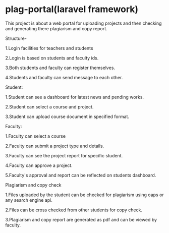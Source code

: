 # plag-portal(laravel framework)
This project is about a web portal for uploading projects and then checking and generating there plagiarism and copy report.

Structure-

1.Login facilities for teachers and students

2.Login is based on students and faculty ids.

3.Both students and faculty can register themselves.

4.Students and faculty can send message to each other.

Student:

1.Student can see a dashboard for latest news and pending works.

2.Student can select a course and project.

3.Student can upload course document in specified format.

Faculty:

1.Faculty can select a course

2.Faculty can submit a project type and details.

3.Faculty can see the project report for specific student.

4.Faculty can approve a project.

5.Faculty's approval and report can be reflected on students dashboard.

Plagiarism and copy check

1.Files uploaded by the student can be checked for plagiarism using oaps or any search engine api.

2.Files can be cross checked from other students for copy check.

3.Plagiarism and copy report are generated as pdf and can be viewed by faculty.

